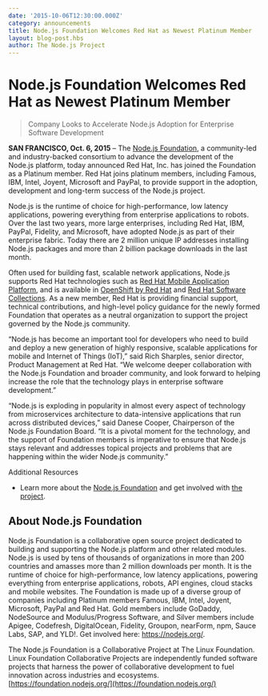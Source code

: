 ```yaml
---
date: '2015-10-06T12:30:00.000Z'
category: announcements
title: Node.js Foundation Welcomes Red Hat as Newest Platinum Member
layout: blog-post.hbs
author: The Node.js Project
---
```


# Node.js Foundation Welcomes Red Hat as Newest Platinum Member

> Company Looks to Accelerate Node.js Adoption for Enterprise Software Development

**SAN FRANCISCO, Oct. 6, 2015** – The [Node.js Foundation](https://foundation.nodejs.org/), a community-led and industry-backed consortium to advance the development of the Node.js platform, today announced Red Hat, Inc. has joined the Foundation as a Platinum member. Red Hat joins platinum members, including Famous, IBM, Intel, Joyent, Microsoft and PayPal, to provide support in the adoption, development and long-term success of the Node.js project.

Node.js is the runtime of choice for high-performance, low latency applications, powering everything from enterprise applications to robots. Over the last two years, more large enterprises, including Red Hat, IBM, PayPal, Fidelity, and Microsoft, have adopted Node.js as part of their enterprise fabric. Today there are 2 million unique IP addresses installing Node.js packages and more than 2 billion package downloads in the last month.

Often used for building fast, scalable network applications, Node.js supports Red Hat technologies such as [Red Hat Mobile Application Platform](https://www.redhat.com/en/technologies/mobile/application-platform), and is available in [OpenShift by Red Hat](https://www.openshift.com/) and [Red Hat Software Collections](http://developerblog.redhat.com/tag/software-collections/). As a new member, Red Hat is providing financial support, technical contributions, and high-level policy guidance for the newly formed Foundation that operates as a neutral organization to support the project governed by the Node.js community.

“Node.js has become an important tool for developers who need to build and deploy a new generation of highly responsive, scalable applications for mobile and Internet of Things (IoT),” said Rich Sharples, senior director, Product Management at Red Hat. “We welcome deeper collaboration with the Node.js Foundation and broader community, and look forward to helping increase the role that the technology plays in enterprise software development.”

“Node.js is exploding in popularity in almost every aspect of technology from microservices architecture to data-intensive applications that run across distributed devices,” said Danese Cooper, Chairperson of the Node.js Foundation Board. “It is a pivotal moment for the technology, and the support of Foundation members is imperative to ensure that Node.js stays relevant and addresses topical projects and problems that are happening within the wider Node.js community.”

Additional Resources

- Learn more about the [Node.js Foundation](https://foundation.nodejs.org/) and get involved with [the project](https://nodejs.org/en/get-involved/).

## About Node.js Foundation

Node.js Foundation is a collaborative open source project dedicated to building and supporting the Node.js platform and other related modules. Node.js is used by tens of thousands of organizations in more than 200 countries and amasses more than 2 million downloads per month. It is the runtime of choice for high-performance, low latency applications, powering everything from enterprise applications, robots, API engines, cloud stacks and mobile websites. The Foundation is made up of a diverse group of companies including Platinum members Famous, IBM, Intel, Joyent, Microsoft, PayPal and Red Hat. Gold members include GoDaddy, NodeSource and Modulus/Progress Software, and Silver members include Apigee, Codefresh, DigitalOcean, Fidelity, Groupon, nearForm, npm, Sauce Labs, SAP, and YLD!. Get involved here: <https://nodejs.org/>.

The Node.js Foundation is a Collaborative Project at The Linux Foundation. Linux Foundation Collaborative Projects are independently funded software projects that harness the power of collaborative development to fuel innovation across industries and ecosystems. [https://foundation.nodejs.org/](https://foundation.nodejs.org/)
